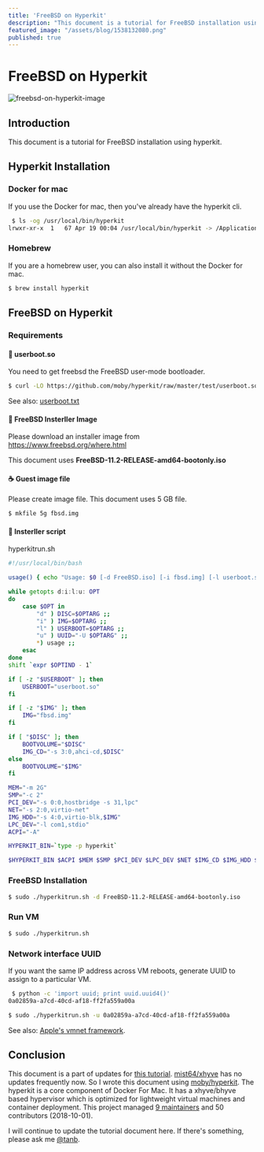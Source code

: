 ```yaml
---
title: 'FreeBSD on Hyperkit'
description: "This document is a tutorial for FreeBSD installation using hyperkit. Hyperkit Installation. Docker for mac. If you use the Docker for mac, then you've already have the hyperkit cli."
featured_image: "/assets/blog/1538132080.png"
published: true
---
```


# FreeBSD on Hyperkit

![freebsd-on-hyperkit-image](/assets/blog/1538132080.png)

## Introduction

This document is a tutorial for FreeBSD installation using hyperkit.

## Hyperkit Installation

### Docker for mac

If you use the Docker for mac, then you've already have the hyperkit cli.

```bash
 $ ls -og /usr/local/bin/hyperkit
lrwxr-xr-x  1   67 Apr 19 00:04 /usr/local/bin/hyperkit -> /Applications/Docker.app/Contents/Resources/bin/com.docker.hyperkit
```

### Homebrew

If you are a homebrew user, you can also install it without the Docker for mac.

```bash
$ brew install hyperkit
```

## FreeBSD on Hyperkit

### Requirements

#### 🧀 userboot.so
You need to get freebsd the FreeBSD user-mode bootloader.

```bash
$ curl -LO https://github.com/moby/hyperkit/raw/master/test/userboot.so
```

See also: [userboot.txt](https://github.com/moby/hyperkit/blob/master/test/userboot.txt)

#### 🍕 FreeBSD Insterller Image

Please download an installer image from https://www.freebsd.org/where.html

This document uses **FreeBSD-11.2-RELEASE-amd64-bootonly.iso**

#### ☕️ Guest image file

Please create image file. This document uses 5 GB file.

```bash
$ mkfile 5g fbsd.img
```

#### 🍗 Insterller script

hyperkitrun.sh

```bash
#!/usr/local/bin/bash

usage() { echo "Usage: $0 [-d FreeBSD.iso] [-i fbsd.img] [-l userboot.so] [-u UUID]" 1>&2; exit 1; }

while getopts d:i:l:u: OPT
do
    case $OPT in
        "d" ) DISC=$OPTARG ;;
        "i" ) IMG=$OPTARG ;;
        "l" ) USERBOOT=$OPTARG ;;
        "u" ) UUID="-U $OPTARG" ;;
        *) usage ;;
    esac
done
shift `expr $OPTIND - 1`

if [ -z "$USERBOOT" ]; then
    USERBOOT="userboot.so"
fi

if [ -z "$IMG" ]; then
    IMG="fbsd.img"
fi

if [ "$DISC" ]; then
    BOOTVOLUME="$DISC"
    IMG_CD="-s 3:0,ahci-cd,$DISC"
else
    BOOTVOLUME="$IMG"
fi

MEM="-m 2G"
SMP="-c 2"
PCI_DEV="-s 0:0,hostbridge -s 31,lpc"
NET="-s 2:0,virtio-net"
IMG_HDD="-s 4:0,virtio-blk,$IMG"
LPC_DEV="-l com1,stdio"
ACPI="-A"

HYPERKIT_BIN=`type -p hyperkit`

$HYPERKIT_BIN $ACPI $MEM $SMP $PCI_DEV $LPC_DEV $NET $IMG_CD $IMG_HDD $UUID -f fbsd,$USERBOOT,$BOOTVOLUME
```

### FreeBSD Installation

```bash
$ sudo ./hyperkitrun.sh -d FreeBSD-11.2-RELEASE-amd64-bootonly.iso
```

### Run VM

```bash
$ sudo ./hyperkitrun.sh
```

### Network interface UUID

If you want the same IP address across VM reboots, generate UUID to assign to a particular VM.

```bash
 $ python -c 'import uuid; print uuid.uuid4()'
0a02859a-a7cd-40cd-af18-ff2fa559a00a
```

```bash
$ sudo ./hyperkitrun.sh -u 0a02859a-a7cd-40cd-af18-ff2fa559a00a
```

See also: [Apple's vmnet framework](https://developer.apple.com/documentation/vmnet).

## Conclusion

This document is a part of updates for [this tutorial](https://gist.github.com/tanb/f8fefa22332edc7a641d). [mist64/xhyve](https://github.com/mist64/xhyve) has no updates frequently now. So I wrote this document using [moby/hyperkit](https://github.com/moby/hyperkit). The hyperkit is a core component of Docker For Mac. It has a xhyve/bhyve based hypervisor which is optimized for lightweight virtual machines and container deployment. This project managed [9 maintainers](https://github.com/moby/hyperkit/blob/master/MAINTAINERS) and 50 contributors (2018-10-01).

I will continue to update the tutorial document here. If there's something, please ask me [@tanb](https://twitter.com/tanb).
